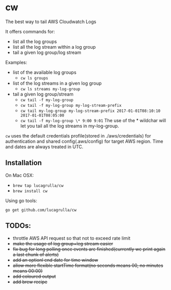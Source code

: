 # cw

The best way to tail AWS Cloudwatch Logs

It offers commands for:
* list all the log groups
* list all the log stream within a log group
* tail a given log group/log stream

Examples:
* list of the available log groups
  * `cw ls groups`
* list of the log streams in a given log group
  * `cw ls streams my-log-group`
* tail a given log group/stream
  * `cw tail -f my-log-group` 
  * `cw tail -f my-log-group my-log-stream-prefix` 
  * `cw tail my-log-group my-log-stream-prefix 2017-01-01T08:10:10 2017-01-01T08:05:00`  
  * `cw tail -f my-log-group \* 9:00 9:01` The use of the \* wildchar will let you tail all the log streams in my-log-group. 

`cw` uses the default credentials profile(stored in ./aws/credentials) for authentication and shared config(.aws/config) for target AWS region. Time and dates are always treated in UTC.
 
## Installation

On Mac OSX:

* `brew tap lucagrulla/cw`
* `brew install cw`

Using go tools:

`go get github.com/lucagrulla/cw`

## TODOs:
* throttle AWS API request so that not to exceed rate limit
* ~~make the usage of log group+leg stream easier~~
* ~~fix bug for long polling once events are finished(currently we print again a last chunk of alerts)~~
* ~~add an optionl end date for time window~~
* ~~allow more flexible startTime format(no seconds means 00, no minutes means 00:00)~~
* ~~add coloured output~~
* ~~add brew recipe~~
